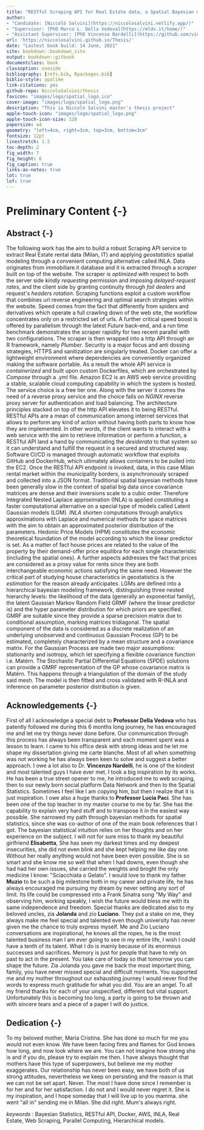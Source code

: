 ```yaml
--- 
title: "RESTful Scraping API for Real Estate data, a Spatial Bayesian modeling perspective with INLA"
author: 
- "Candidate: [Niccolò Salvini](https://niccolosalvini.netlify.app/)"
- "Supervisor: [PhD Marco L. Della Vedova](https://mldv.it/home/)"
- "Assistant Supervisor: [PhD Vincenzo Nardelli](https://github.com/vincnardelli)"
url: 'https://niccolosalvini.github.io/Thesis/'
date: "Lastest book build: 14 June, 2021"
site: bookdown::bookdown_site
output: bookdown::gitbook
documentclass: book
classoption: oneside
bibliography: [refs.bib, Rpackages.bib]
biblio-style: apalike
link-citations: yes
github-repo: NiccoloSalvini/thesis
favicon: "images/logo/spatial_logo.ico" 
cover-image: "images/logo/spatial_logo.png"
description: "This is Niccolò Salvini master's thesis project"
apple-touch-icon: "images/logo/spatial_logo.png"
apple-touch-icon-size: 120
papersize: a4
geometry: "left=4cm, right=3cm, top=3cm, bottom=3cm"  
fontsize: 12pt
linestretch: 1.5
toc-depth: 2
fig_width: 7
fig_height: 6
fig_caption: true
links-as-notes: true  
lot: true 
lof: true
---
```


<!-- VALUTARE SE METTERE NEL DOCUMENTO FINALE -->


# Preliminary Content {-}

## Abstract {-}




The following work has the aim to build a robust Scraping API service to extract Real Estate rental data (Milan, IT) and applying _geostatistics_ spatial modeling through a convenient computing alternative called INLA.
Data originates from immobiliare.it database and it is extracted through a _scraper_ built on top of the website. The scraper is _optimized_ with respect to both the server side _kindly requesting_ permission and imposing _delayed-request rates_, and the client side by granting continuity through _fail dealers_ and request's _headers rotation_. Scraping functions exploit a custom workflow that combines url reverse engineering and optimal search strategies within the website. Speed comes from the fact that differently from spiders and derivatives which operate a full crawling down of the web site, the workflow concentrates only on a restricted set of urls. A further critical speed boost is offered by parallelism through the latest _Future_ back-end, and a run time benchmark demonstrates the scraper rapidity for two recent parallel with two configurations.
The scraper is then wrapped into a http API through an R framework, namely _Plumber_. Security is a major focus and anti dossing strategies, HTTPS and sanitization are singularly treated.
Docker can offer a lightweight environment where dependencies are conveniently organized making the software portable. As a result the whole API service is _containerized_ and built upon custom Dockerfiles, which are orchestrated by _Compose_  through a .yml file. Amazon EC2 is an AWS web service providing a stable, scalable cloud computing capability in which the system is hosted. The service choice is a free tier one. Along with the server it comes the need of a reverse proxy service and the choice falls on _NGINX_ reverse proxy server for authentication and load balancing. The architecture principles stacked on top of the http API elevates it to being RESTful. RESTful APIs are a mean of communication among internet services that allows to perform any kind of action without having both parts to know how they are implemented.
In other words, if the client wants to interact with a web service with the aim to retrieve information or perform a function, a RESTful API land a hand by communicating the _desiderata_ to that system so it can understand and fulfill the request in a secured and structured way.
Software CI/CD is managed through automatic workflow that exploits GitHub and DockerHub, which ultimately allows containers to be pulled into the EC2. Once the RESTful API endpoint is invoked, data, in this case Milan rental market within the municipality borders, is asynchronously scraped and collected into a JSON format.
Traditional spatial bayesian methods have been generally slow in the context of spatial big data since covariance matrices are dense and their inversions scale to a cubic order. Therefore Integrated Nested Laplace approximation (INLA) is applied constituting a faster computational alternative on a special type of models called Latent Gaussian models (LGM). _INLA_ shorten computations through analytics approximations with Laplace and numerical methods for space matrices with the aim to obtain an approximated posterior distribution of the parameters.
Hedonic Price Models (HPM) constitutes the economic theoretical foundation of the model according to which the linear predictor is set. As a matter of fact house prices are related to the value of the property by their demand-offer price equilibra for each single characteristic (including the spatial ones). A further aspects addresses the fact that prices are considered as a proxy value for rents since they are both interchangeable economic actions satisfying the same need. However the critical part of studying house characteristics in geostatistics is the _estimation_ for the reason already anticipates.
LGMs are defined into a hierarchical bayesian modeling framework, distinguishing three nested hierarchy levels: the likelihood of the data (generally an exponential family), the latent Gaussian Markov Random Field GRMF (where the linear predictor is) and the hyper parameter distribution for which priors are specified. GMRF are suitable since they provide a sparse precision matrix due to conditional assumption, marking matrices tridiagonal. The spatial component of the data is considered as a discrete realization of an underlying unobserved and continuous Gaussian Process (GP) to be estimated, completely characterized by a mean structure and a covariance matrix. For the Gaussian Process are made two major assumptions: stationarity and isotropy, which let specifying a flexible covariance function i.e. Matérn.
The Stochastic Partial Differential Equations (SPDE) solutions can provide a GMRF representation of the GP whose covariance matrix is Matérn. This happens through a triangulation of the domain of the study said mesh. The model is then fitted and cross validated with R-INLA and inference on parameter posterior distribution is given. 

## Acknowledgements {-}

First of all I acknowledge a special debt to **Professor Della Vedova** who has patently followed me during this 6 months long journey, he has encouraged me and let me try things never done before. Our communication through this process has always been transparent and each moment spent was a lesson to learn. I came to his office desk with strong ideas and he let me shape my dissertation giving me carte blanche. Most of all when something was not working he has always been keen to solve and suggest a better approach. I owe a lot also to Dr. **Vincenzo Nardelli**, he is one of the kindest and most talented guys I have ever met. I took a big inspiration by its works. He has been a true street opener to me, he introduced me to web scraping, then to our newly born social platform Data Network and then to the Spatial Statistics. Sometimes I feel like I am copying him, but then I realize that it is just inspiration. I owe also a huge thanks to **Professor Lucia Paci**. She has been one of the top teacher in my master course to me by far. She has the capability to explain very hard stuff and to transpose it in the easiest way possible. She narrowed my path through bayesian methods for spatial statistics, since she was co-author of one of the main book references that I got. The bayesian statistical intuition relies on her thoughts and on her experience on the subject. 
I will not for sure miss to thank my beautiful girlfriend **Elisabetta**, She has seen my darkest times and my deepest insecurities, she did not even blink and she kept helping me like day one. Without her really anything would not have been even possible. She is so smart and she know me so well that when I had downs, even though she had had her own issues, she carried the weights and broght the only medicine I know: "Sciacchiata o Gelato". I would love to thank my father **Muzio** to be such a big milestone both in my career and private life, he has always encouraged me pursuing my dream by never setting any sort of limit. Its life could be compressed into a Frank Sinatra song "My Way" and observing him, working speakly, I wish the future would bless me with its same independence and freedom. Special thanks are dedicated also to my beloved uncles, zia **Jolanda** and zio **Luciano**.  They put a stake on me, they always make me feel special and talented even though university has never given me the chance to truly express myself. Me and Zio Luciano conversations are inspirational, he knows all the ropes, he is the most talented business man I am ever going to see in my entire life, I wish I could have a tenth of its talent. What I do is mainly because of its enormous successes and sacrifices. Memory is just for people that have to rely on past to act in the present. You take care of today so that tomorrow you can shape the future. Zia Jolanda you gave me back the most important thing, family, you have never missed special and difficult moments. You supported me and my mother throughout our exhausting journey I would never find the words to express much gratitude for what you did. You are an angel. 
To all my friend thanks for each of your unspecified, different but vital support. Unfortunately this is becoming too long, a party is going to be thrown and with sincere tears and a piece of a paper I will do justice.

## Dedication {-}

To my beloved mother, Maria Cristina. She has done so much for me you would not even know. We have been facing fires and flames for God knows how long, and now look where we are. You can not imagine how strong she is and if you do, please try to explain me then. I have always thought that mothers have this type of superpowers, but believe me my mother exaggerates.
Our relationship has never been easy, we have both of us strong attitudes, nevertheless we keep on persisting and the reason is that we can not be set apart. Never.
The most I have done since I remember is for her and for her satisfaction. I do not and I would never regret it. She is my inspiration, and I hope someday that I will live up to you mamma. she went "all in" sending me in Milan.
She did right.
Mum's always right.


_keywords_ : Bayesian Statistics, RESTful API, Docker, AWS, INLA, Real Estate, Web Scraping, Parallel Computing, Hierarchical models.








<!-- AUTO COMPILE packages.bib -->

<!-- ```{r include=FALSE} -->
<!-- # automatically create a bib database for R packages -->
<!-- knitr::write_bib(c( -->
<!--   .packages(), 'bookdown', 'knitr', 'rmarkdown' -->
<!-- ), 'packages.bib', append = TRUE) -->
<!-- ``` -->




